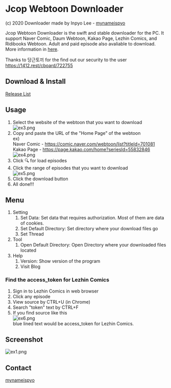 # Jcop Webtoon Downloader #
(c) 2020 Downloader made by Inpyo Lee - [mynameispyo](https://github.com/mynameispyo/JcopWebtoonDownloader)


Jcop Webtoon Downloader is the swift and stable downloader for the PC. It support Naver Comic, Daum Webtoon, Kakao Page, Lezhin Comics, and Ridibooks Webtoon. Adult and paid episode also avaliable to download. More information in [here](https://blog.naver.com/the3countrys/222106929101).

Thanks to 당근토끼 for the find out our security to the user
https://1412.rest/cboard/722755

## Download & Install ##
[Release List](https://github.com/mynameispyo/JcopWebtoonDownloader/releases)

## Usage ##
1. Select the website of the webtoon that you want to download \
![ex3.png](https://raw.githubusercontent.com/mynameispyo/JcopWebtoonDownloader/master/screens/ex3.png)
2. Copy and paste the URL of the "Home Page" of the webtoon \
ex) \
Naver Comic - https://comic.naver.com/webtoon/list?titleId=701081 \
Kakao Page - https://page.kakao.com/home?seriesId=55832846 \
![ex4.png](https://raw.githubusercontent.com/mynameispyo/JcopWebtoonDownloader/master/screens/ex4.png)
3. Click 🔍 for load episodes
4. Click the range of episodes that you want to download \
![ex5.png](https://raw.githubusercontent.com/mynameispyo/JcopWebtoonDownloader/master/screens/ex5.png)
5. Click the download button
6. All done!!!

## Menu ##
1. Setting
    1. Set Data: Set data that requires authorization. Most of them are data of cookies.
    2. Set Default Directory: Set directory where your download files go
    3. Set Thread
2. Tool
    1. Open Default Directory: Open Directory where your downloaded files located
3. Help
    1. Version: Show version of the program
    2. Visit Blog

### Find the access_token for Lezhin Comics ###
1. Sign in  to Lezhin Comics in web browser
2. Click any episode
3. View source by CTRL+U (in Chrome)
4. Search "token" text by CTRL+F
5. If you find source like this \
![ex6.png](https://raw.githubusercontent.com/mynameispyo/JcopWebtoonDownloader/master/screens/ex6.PNG) \
blue lined text would be access_token for Lezhin Comics. 


## Screenshot
![ex1.png](https://raw.githubusercontent.com/mynameispyo/JcopWebtoonDownloader/master/screens/ex1.png)

## Contact
[mynameispyo](mailto:mynameispyo@gmail.com)
